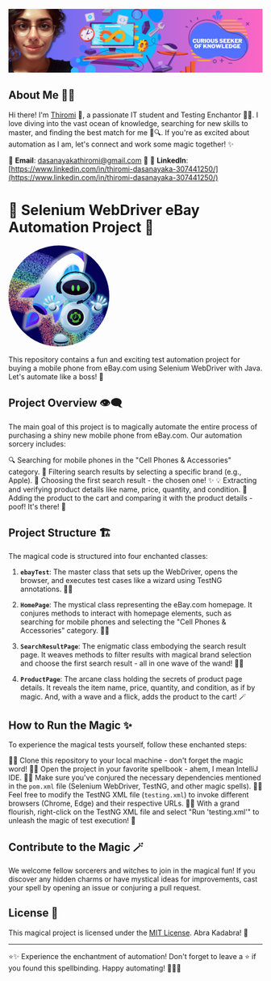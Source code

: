 <!--- Add your awesome banner here --->
<p align="center">
  <img src="https://raw.githubusercontent.com/Thiromi97/ebay_automation/main/banner.png" alt="Your Awesome Banner">
</p>

## About Me 👩‍💻

Hi there! I'm [Thiromi](https://www.linkedin.com/in/thiromi-dasanayaka-307441250/) 👋, a passionate IT student and Testing Enchantor 🧙‍♂️. I love diving into the vast ocean of knowledge, searching for new skills to master, and finding the best match for me 🌊🔍. If you're as excited about automation as I am, let's connect and work some magic together! ✨

📧 **Email**: dasanayakathiromi@gmail.com 💌
🔗 **LinkedIn**: [https://www.linkedin.com/in/thiromi-dasanayaka-307441250/](https://www.linkedin.com/in/thiromi-dasanayaka-307441250/)

# 📱 Selenium WebDriver eBay Automation Project 🚀

<!-- Add the following HTML code to your README.md file -->
<p align="left">
  <img src="https://github.com/Thiromi97/ebay_automation/blob/main/ebay.png?raw=true" width="200" height="200" alt="Project Logo" style="border-radius: 50%;">
</p>


This repository contains a fun and exciting test automation project for buying a mobile phone from eBay.com using Selenium WebDriver with Java. Let's automate like a boss! 💪

## Project Overview 👁️‍🗨️

The main goal of this project is to magically automate the entire process of purchasing a shiny new mobile phone from eBay.com. Our automation sorcery includes:

🔍 Searching for mobile phones in the "Cell Phones & Accessories" category.
🎯 Filtering search results by selecting a specific brand (e.g., Apple).
📱 Choosing the first search result - the chosen one! ✨
💡 Extracting and verifying product details like name, price, quantity, and condition.
🛒 Adding the product to the cart and comparing it with the product details - poof! It's there! 🎉

## Project Structure 🏗️

The magical code is structured into four enchanted classes:

1. **`ebayTest`**: The master class that sets up the WebDriver, opens the browser, and executes test cases like a wizard using TestNG annotations. 🧙‍♂️

2. **`HomePage`**: The mystical class representing the eBay.com homepage. It conjures methods to interact with homepage elements, such as searching for mobile phones and selecting the "Cell Phones & Accessories" category. 🧞‍♂️

3. **`SearchResultPage`**: The enigmatic class embodying the search result page. It weaves methods to filter results with magical brand selection and choose the first search result - all in one wave of the wand! 🧙‍♀️

4. **`ProductPage`**: The arcane class holding the secrets of product page details. It reveals the item name, price, quantity, and condition, as if by magic. And, with a wave and a flick, adds the product to the cart! 🪄

## How to Run the Magic ✨

To experience the magical tests yourself, follow these enchanted steps:

🧙‍♂️ Clone this repository to your local machine - don't forget the magic word!
🧙‍♀️ Open the project in your favorite spellbook - ahem, I mean IntelliJ IDE.
🧙‍♂️ Make sure you've conjured the necessary dependencies mentioned in the `pom.xml` file (Selenium WebDriver, TestNG, and other magic spells).
🧙‍♀️ Feel free to modify the TestNG XML file (`testing.xml`) to invoke different browsers (Chrome, Edge) and their respective URLs.
🧙‍♂️ With a grand flourish, right-click on the TestNG XML file and select "Run 'testing.xml'" to unleash the magic of test execution! 🌟

## Contribute to the Magic 🪄

We welcome fellow sorcerers and witches to join in the magical fun! If you discover any hidden charms or have mystical ideas for improvements, cast your spell by opening an issue or conjuring a pull request.

## License 📜

This magical project is licensed under the [MIT License](LICENSE). Abra Kadabra! 🌌

---

⭐✨ Experience the enchantment of automation! Don't forget to leave a ⭐️ if you found this spellbinding. Happy automating! 🧙‍♀️🌟

